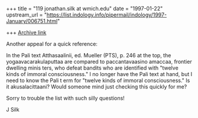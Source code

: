 +++
title = "119 jonathan.silk at wmich.edu"
date = "1997-01-22"
upstream_url = "https://list.indology.info/pipermail/indology/1997-January/006751.html"

+++
[Archive link](https://list.indology.info/pipermail/indology/1997-January/006751.html)

Another appeal for a quick reference:

In the Pali text Atthasaalinii, ed. Mueller (PTS), p. 246 at the top, the
yogaavacarakulaputtaa are compared to paccantavaasino amaccaa, frontier
dwelling minis
ters, who defeat bandits who are identified with "twelve kinds of immoral
consciousness."  I no longer have the Pali text at hand, but I need to know
the Pali t
erm for "twelve kinds of immoral consciousness."  Is it akusalacittaani? 
Would someone mind just checking this quickly for me?

Sorry to trouble the list with such silly questions!

J Silk




